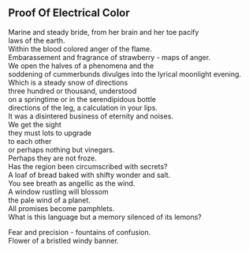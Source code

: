 Proof Of Electrical Color
-------------------------
Marine and steady bride, from her brain and her toe pacify  
laws of the earth.  
Within the blood colored anger of the flame.  
Embarassement and fragrance of strawberry - maps of anger.  
We open the halves of a phenomena and the  
soddening of cummerbunds divulges into the lyrical moonlight evening.  
Which is a steady snow of directions  
three hundred or thousand, understood  
on a springtime or in the serendipidous bottle  
directions of the leg, a calculation in your lips.  
It was a disintered business of eternity and noises.  
We get the sight  
they must lots to upgrade  
to each other  
or perhaps nothing but vinegars.  
Perhaps they are not froze.  
Has the region been circumscribed with secrets?  
A loaf of bread baked with shifty wonder and salt.  
You see breath as angellic as the wind.  
A window rustling will blossom  
the pale wind of a planet.  
All promises become pamphlets.  
What is this language but a memory silenced of its lemons?  
  
Fear and precision - fountains of confusion.  
Flower of a bristled windy banner.  
